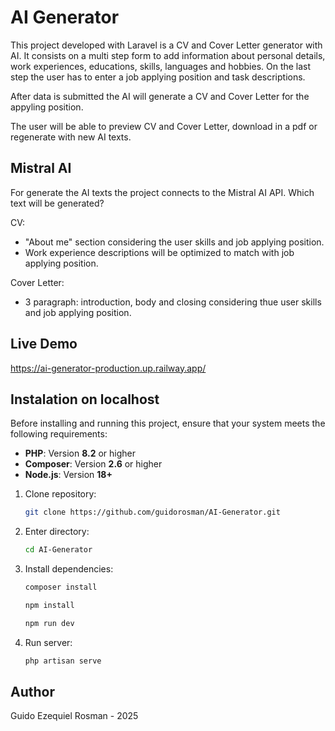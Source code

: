 # AI Generator

This project developed with Laravel is a CV and Cover Letter generator with AI. It consists on a multi step form to add information about personal details, work experiences, educations, skills, languages and hobbies. On the last step the user has to enter a job applying position and task descriptions.

After data is submitted the AI will generate a CV and Cover Letter for the appyling position.

The user will be able to preview CV and Cover Letter, download in a pdf or regenerate with new AI texts.

## Mistral AI

For generate the AI texts the project connects to the Mistral AI API. Which text will be generated? 

CV:
- "About me" section considering the user skills and job applying position.
- Work experience descriptions will be optimized to match with job applying position.

Cover Letter:
- 3 paragraph: introduction, body and closing considering thue user skills and job applying position.

## Live Demo
https://ai-generator-production.up.railway.app/

## Instalation on localhost

Before installing and running this project, ensure that your system meets the following requirements:

- **PHP**: Version **8.2** or higher  
- **Composer**: Version **2.6** or higher  
- **Node.js**: Version **18+**

1. Clone repository:

    ```bash
    git clone https://github.com/guidorosman/AI-Generator.git
    ```
2. Enter directory:

    ```bash
    cd AI-Generator
    ```
3. Install dependencies:

    ```bash
    composer install
    ```
    ```bash
    npm install
    ```
    ```bash
    npm run dev
    ```
4. Run server:

    ```bash
    php artisan serve
    ```
## Author
Guido Ezequiel Rosman - 2025
